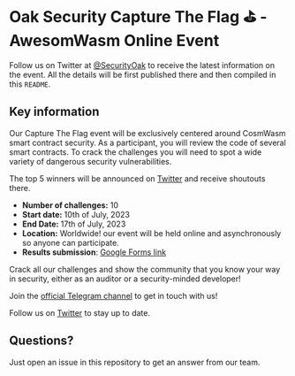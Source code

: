 # Oak Security Capture The Flag ⛳️ - AwesomWasm Online Event

Follow us on Twitter at [@SecurityOak](https://twitter.com/SecurityOak) to receive the latest information on the event. All the details will be first published there and then compiled in this `README`.

## Key information

Our Capture The Flag event will be exclusively centered around CosmWasm smart contract security. As a participant, you will review the code of several smart contracts. To crack the challenges you will need to spot a wide variety of dangerous security vulnerabilities. 

The top 5 winners will be announced on [Twitter](https://twitter.com/securityoak) and receive shoutouts there.

- **Number of challenges:** 10
- **Start date:** 10th of July, 2023
- **End Date:** 17th of July, 2023
- **Location:** Worldwide! our event will be held online and asynchronously so anyone can participate.
- **Results submission**: [Google Forms link](https://docs.google.com/forms/d/e/1FAIpQLSfc5Pr7sNCOIUP4aORM9JV4MTJi0Kl7QhPLHQSHX8Bgb9BUCw/viewform)

Crack all our challenges and show the community that you know your way in security, either as an auditor or a security-minded developer!

Join the [official Telegram channel](https://t.me/+8ilY7qeG4stlYzJi) to get in touch with us!

Follow us on [Twitter](https://twitter.com/SecurityOak) to stay up to date.

## Questions? 

Just open an issue in this repository to get an answer from our team.
